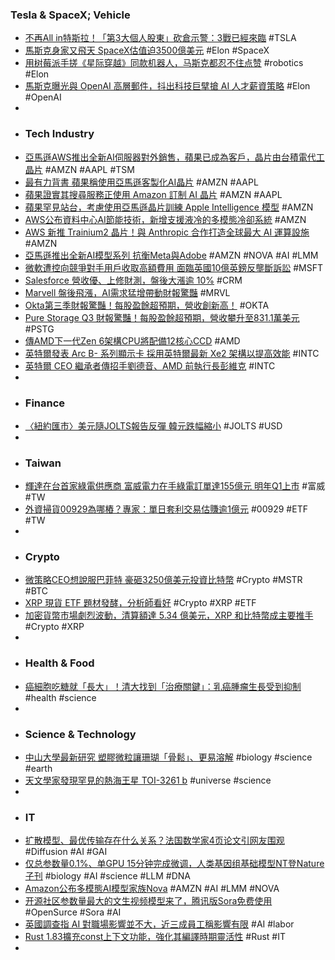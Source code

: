 ### Tesla & SpaceX; Vehicle
- [不再All in特斯拉！「第3大個人股東」砍倉示警：3戰已經來臨](https://tw.stock.yahoo.com/news/不再all-in特斯拉-第3大個人股東-砍倉示警-3戰已經來臨-032700125.html) #TSLA
- [馬斯克身家又飛天 SpaceX估值迫3500億美元](https://hk.finance.yahoo.com/news/馬斯克身家又飛天-spacex估值迫3500億美元-203018548.html) #Elon #SpaceX
- [用树莓派手搓《星际穿越》同款机器人，马斯克都忍不住点赞](https://www.jiqizhixin.com/articles/2024-12-03-4) #robotics #Elon
- [馬斯克曝光與 OpenAI 高層郵件，抖出科技巨擘搶 AI 人才薪資策略](https://technews.tw/2024/12/04/elon-musk-openai-salary/) #Elon #OpenAI
-
- ### Tech Industry
- [亞馬遜AWS推出全新AI伺服器對外銷售，蘋果已成為客戶，晶片由台積電代工晶片](https://uanalyze.com.tw/articles/907678447) #AMZN #AAPL #TSM
- [最有力背書 蘋果稱使用亞馬遜客製化AI晶片](https://news.cnyes.com/news/id/5797152) #AMZN #AAPL
- [蘋果證實其搜尋服務正使用 Amazon 訂制 AI 晶片](https://tw.news.yahoo.com/apple-using-amazon-ai-chips-for-search-040810272.html) #AMZN #AAPL
- [蘋果罕見站台，考慮使用亞馬遜晶片訓練 Apple Intelligence 模型](https://technews.tw/2024/12/04/apple-aws-trainium2/) #AMZN
- [AWS公布資料中心AI節能技術，新增支援液冷的多模態冷卻系統](https://ithome.com.tw/news/166331) #AMZN
- [AWS 新推 Trainium2 晶片！與 Anthropic 合作打造全球最大 AI 運算設施](https://www.inside.com.tw/article/36949-aws-reinvent-2024-trainium2-chips) #AMZN
- [亞馬遜推出全新AI模型系列 抗衡Meta與Adobe](https://news.cnyes.com/news/id/5797151) #AMZN #NOVA #AI #LMM
- [微軟遭控向競爭對手用戶收取高額費用 面臨英國10億英鎊反壟斷訴訟](https://news.cnyes.com/news/id/5796960) #MSFT
- [Salesforce 營收優、上修財測，盤後大漲逾 10%](https://finance.technews.tw/2024/12/04/salesforce-announces-third-quarter-fiscal-2025-results/) #CRM
- [Marvell 盤後飛漲，AI需求猛增帶動財報驚豔](https://magnifier.cmoney.tw/美股財報快訊-marvell-ai-fy25q3/) #MRVL
- [Okta第三季財報驚豔！每股盈餘超預期，營收創新高！](https://www.cmoney.tw/notes/note-detail.aspx?nid=887323) #OKTA
- [Pure Storage Q3 財報驚豔！每股盈餘超預期，營收攀升至831.1萬美元](https://www.cmoney.tw/notes/note-detail.aspx?nid=887320) #PSTG
- [傳AMD下一代Zen 6架構CPU將配備12核心CCD](https://www.techbang.com/posts/119915-amdzen-6cpu12ccd) #AMD
- [英特爾發表 Arc B- 系列顯示卡 採用英特爾最新 Xe2 架構以提高效能](https://gnn.gamer.com.tw/detail.php?sn=277651) #INTC
- [英特爾 CEO 繼承者傳招手劉德音、AMD 前執行長彭維克](https://news.xfastest.com/intel/146700/3-10/) #INTC
-
- ### Finance
- [〈紐約匯市〉美元隨JOLTS報告反彈 韓元跌幅縮小](https://news.cnyes.com/news/id/5797148) #JOLTS #USD
-
- ### Taiwan
- [輝達在台首家綠電供應商 富威電力在手綠電訂單達155億元 明年Q1上市](https://news.cnyes.com/news/id/5796847) #富威 #TW
- [外資掃貨00929為哪樁？專家：單日套利交易估賺逾1億元](https://news.cnyes.com/news/id/5797028) #00929 #ETF #TW
-
- ### Crypto
- [微策略CEO想說服巴菲特 豪砸3250億美元投資比特幣](https://news.cnyes.com/news/id/5797238) #Crypto #MSTR #BTC
- [XRP 現貨 ETF 題材發酵，分析師看好](https://blockcast.it/2024/12/03/mica-daily-241203/) #Crypto #XRP #ETF
- [加密貨幣市場劇烈波動，清算額達 5.34 億美元，XRP 和比特幣成主要推手](https://blockcast.it/2024/12/04/crypto-market-experiences-534m-in-liquidations/) #Crypto #XRP
-
- ### Health & Food
- [癌細胞吃糖就「長大」！清大找到「治療關鍵」：乳癌腫瘤生長受到抑制](https://today.line.me/tw/v2/article/LX9ZPMa) #health #science
-
- ### Science & Technology
- [中山大學最新研究 塑膠微粒讓珊瑚「骨鬆」、更易溶解](https://e-info.org.tw/node/240367) #biology #science #earth
- [天文學家發現罕見的熱海王星 TOI-3261 b](https://technews.tw/2024/12/03/astronomers-discover-a-hot-neptune-in-a-tight-orbit/) #universe #science
-
- ### IT
- [扩散模型、最优传输存在什么关系？法国数学家4页论文引网友围观](https://www.jiqizhixin.com/articles/2024-12-03-7) #Diffusion #AI #GAI
- [仅总参数量0.1%、单GPU 15分钟完成微调，人类基因组基础模型NT登Nature子刊](https://www.jiqizhixin.com/articles/2024-12-04-3) #biology #AI #science #LLM #DNA
- [Amazon公布多模態AI模型家族Nova](https://www.ithome.com.tw/news/166338) #AMZN #AI #LMM #NOVA
- [开源社区参数量最大的文生视频模型来了，腾讯版Sora免费使用](https://www.jiqizhixin.com/articles/2024-12-03-6) #OpenSurce #Sora #AI
- [英國調查指 AI 對職場影響並不大，近三成員工稱影響有限](https://technews.tw/2024/12/04/nearly-30percent-of-employees-believe-that-ai-has-limited-impact/) #AI #labor
- [Rust 1.83擴充const上下文功能，強化其編譯時期靈活性](https://www.ithome.com.tw/news/166330) #Rust #IT
-